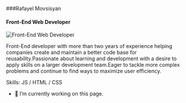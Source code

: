 ###Rafayel Movsisyan
#### Front-End Web Developer
![Front-End Web Developer](https://arturssmirnovs.github.io/github-profile-readme-generator/images/banner.png)

Front-End developer with more than two years of experience helping companies create and maintain a better code base for reusability.Passionate about learning and development with a desire to apply skills on a larger development team.Eager to tackle more complex problems and continue to find ways to maximize user efficiency.

Skills: JS / HTML / CSS

- 🔭 I’m currently working on this page. 




